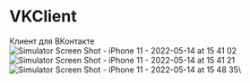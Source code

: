 # VKClient
Клиент для ВКонтакте
![Simulator Screen Shot - iPhone 11 - 2022-05-14 at 15 41 02](https://user-images.githubusercontent.com/61419902/168426588-8759fed7-9649-4f9b-800c-3068811c303a.png)\
![Simulator Screen Shot - iPhone 11 - 2022-05-14 at 15 41 21](https://user-images.githubusercontent.com/61419902/168426591-ce52befb-c808-4c3b-84ff-21315e03f574.png)\
![Simulator Screen Shot - iPhone 11 - 2022-05-14 at 15 48 35](https://user-images.githubusercontent.com/61419902/168426596-b0ac9d5d-c513-42b9-acc2-b1fc79c7830a.png)\
